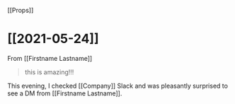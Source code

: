 [[Props]]

# [[2021-05-24]]

From [[Firstname Lastname]]

> this is amazing!!!

This evening, I checked [[Company]] Slack and was pleasantly surprised to see a DM from [[Firstname Lastname]].
